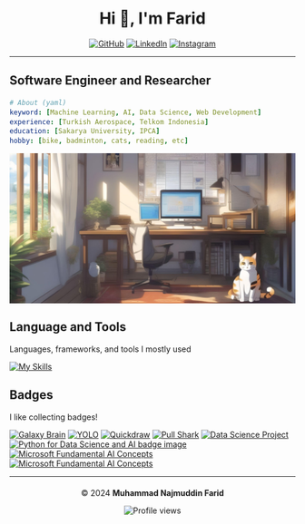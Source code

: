 <div style="text-align: center;">

# Hi 👋, I'm Farid

[![GitHub](https://img.shields.io/badge/GitHub-faridnec-black?style=flat-square&logo=github)](https://github.com/faridnec) [![LinkedIn](https://img.shields.io/badge/LinkedIn-Muhammad%20Najmuddin%20Farid-blue?style=flat-square&logo=linkedin)](https://www.linkedin.com/in/muhammad-najmuddin-farid) [![Instagram](https://img.shields.io/badge/Instagram-farid.nec-pink?style=flat-square&logo=instagram)](https://www.instagram.com/farid.nec/)

</div>


<hr style="margin-top: 5px; margin-bottom: 20px;">


## Software Engineer and Researcher
```yaml
# About (yaml)
keyword: [Machine Learning, AI, Data Science, Web Development]
experience: [Turkish Aerospace, Telkom Indonesia]
education: [Sakarya University, IPCA]
hobby: [bike, badminton, cats, reading, etc]
```

<div align="left">
  <img align="center" src="https://github.com/faridnec/faridnec/blob/main/room-horizontal.jpg?raw=true" alt="room"/>
</div>

## Language and Tools
<p>Languages, frameworks, and tools I mostly used</p>

<!-- <div align="left">
    <img src="https://raw.githubusercontent.com/devicons/devicon/master/icons/python/python-original.svg" alt="python" width="40" height="40"/> <img src="https://raw.githubusercontent.com/devicons/devicon/master/icons/javascript/javascript-original.svg" alt="javascript" width="40" height="40"/> <img src="https://www.vectorlogo.zone/logos/tensorflow/tensorflow-icon.svg" alt="tensorflow" width="40" height="40"/> <img src="https://www.vectorlogo.zone/logos/git-scm/git-scm-icon.svg" alt="git" width="40" height="40"/> <img src="https://raw.githubusercontent.com/devicons/devicon/master/icons/css3/css3-original-wordmark.svg" alt="css3" width="40" height="40"/> <img src="https://raw.githubusercontent.com/devicons/devicon/master/icons/html5/html5-original-wordmark.svg" alt="html5" width="40" height="40"/> <img src="https://raw.githubusercontent.com/devicons/devicon/2ae2a900d2f041da66e950e4d48052658d850630/icons/pandas/pandas-original.svg" alt="pandas" width="40" height="40"/> <img src="https://seaborn.pydata.org/_images/logo-mark-lightbg.svg" alt="seaborn" width="40" height="40"/> <img src="https://raw.githubusercontent.com/devicons/devicon/master/icons/postgresql/postgresql-original-wordmark.svg" alt="postgresql" width="40" height="40"/> <img src="https://raw.githubusercontent.com/devicons/devicon/master/icons/react/react-original-wordmark.svg" alt="react" width="40" height="40"/>
<img src="https://www.logo.wine/a/logo/Microsoft_Excel/Microsoft_Excel-Logo.wine.svg" alt="Microsoft Excel" width="60" height="60"/> 
</div> -->


[![My Skills](https://skillicons.dev/icons?i=python,js,cpp,tensorflow,vscode,git,github,md,bots,powershell,html,css,react,nodejs,linux,postgresql,visualstudio)](https://skillicons.dev)

## Badges
<p>I like collecting badges!</p>

[<img src="https://github.githubassets.com/images/modules/profile/achievements/galaxy-brain-default.png" width="64" alt="Galaxy Brain">](https://github.com/faridnec?achievement=galaxy-brain&tab=achievements) [<img src="https://github.githubassets.com/images/modules/profile/achievements/yolo-default.png" width="64" alt="YOLO">](https://github.com/faridnec?achievement=yolo&tab=achievements) [<img src="https://github.githubassets.com/images/modules/profile/achievements/quickdraw-default.png" width="64" alt="Quickdraw">](https://github.com/faridnec?achievement=quickdraw&tab=achievements) [<img src="https://github.githubassets.com/images/modules/profile/achievements/pull-shark-default.png" width="64" alt="Pull Shark">](https://github.com/faridnec?achievement=pull-shark&tab=achievements) [<img src="https://images.credly.com/size/680x680/images/7d06faf8-c754-4ecd-8ab1-2115826b03c6/Python_Project_for_Data_Science.png" width="64" alt="Data Science Project">](https://www.credly.com/badges/e1f404fe-5750-4cd6-a9f4-99fac69b2ff0) [<img src="https://images.credly.com/size/680x680/images/0571ab1d-f43b-43d9-9c68-8ebd0ebd61b7/Python_for_Data_Sci_and_AI_Foundational.png" width="64" alt="Python for Data Science and AI badge image">](https://www.credly.com/badges/1fb0e186-614a-40d3-a8f5-b99371f48f9e) [<img src="https://learn.microsoft.com/id-id/training/achievements/get-started-ai-fundamentals.svg" width="64" alt="Microsoft Fundamental AI Concepts">](https://learn.microsoft.com/en-gb/users/muhammadnajmuddinfarid-3949/achievements/ufbbndr3) [<img src="https://learn.microsoft.com/id-id/training/achievements/generic-badge.svg" width="64" alt="Microsoft Fundamental AI Concepts">](https://learn.microsoft.com/en-gb/users/muhammadnajmuddinfarid-3949/achievements/vkwh77km)

<hr style="margin-top: 5px; margin-bottom: 20px;">

<p align="center" style="margin-bottom: 5px;">
  &copy; 2024 <b>Muhammad Najmuddin Farid</b>
</p>

<p align="center">
    <img src="https://komarev.com/ghpvc/?username=faridnec" alt="Profile views">
</p>